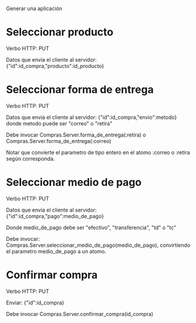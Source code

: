 Generar una aplicación 
# Seleccionar producto

Verbo HTTP: PUT

Datos que envia el cliente al servidor: {"id":id_compra,"producto":id_producto}




# Seleccionar forma de entrega

Verbo HTTP: PUT

Datos que envia el cliente al servidor: {"id":id_compra,"envio":metodo} donde metodo puede ser "correo" o "retira"

Debe invocar Compras.Server.forma_de_entrega(:retira) o Compras.Server.forma_de_entrega(:correo)

Notar que convierte el parametro de tipo entero en el atomo :correo o :retira según corresponda.

# Seleccionar medio de pago

Verbo HTTP: PUT

Datos que envia el cliente al servidor: {"id":id_compra,"pago":medio_de_pago}

Donde medio_de_pago debe ser "efectivo", "transferencia", "td" o "tc" 

Debe invocar: Compras.Server.seleccionar_medio_de_pago(medio_de_pago), convirtiendo el parametro medio_de_pago a un atomo.

# Confirmar compra

Verbo HTTP: PUT

Enviar: {"id":id_compra}

Debe invocar Compras.Server.confirmar_compra(id_compra)

